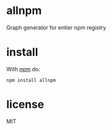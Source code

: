 # allnpm

Graph generator for entier npm registry

# install

With [npm](https://npmjs.org) do:

```
npm install allnpm
```

# license

MIT
